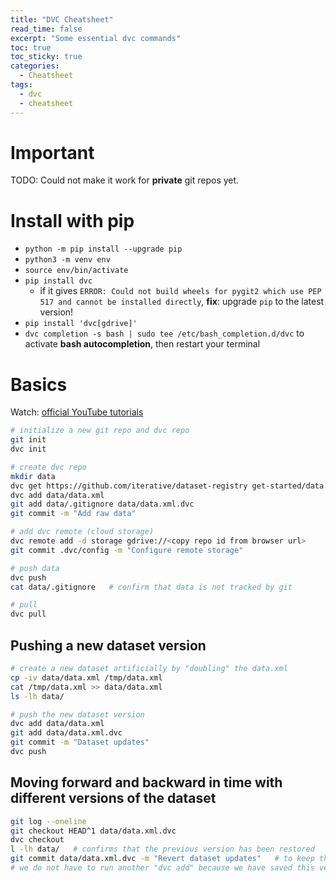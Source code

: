 ```yaml
---
title: "DVC Cheatsheet"
read_time: false
excerpt: "Some essential dvc commands"
toc: true
toc_sticky: true
categories:
  - Cheatsheet
tags:
  - dvc
  - cheatsheet
---
```



# Important

TODO: Could not make it work for **private** git repos yet.

# Install with pip

- `python -m pip install --upgrade pip`
- `python3 -m venv env`
- `source env/bin/activate`
- `pip install dvc` 
    - if it gives `ERROR: Could not build wheels for pygit2 which use PEP 517 and cannot be installed directly`, **fix**: upgrade `pip` to the latest version!
- `pip install 'dvc[gdrive]'`
- `dvc completion -s bash | sudo tee /etc/bash_completion.d/dvc` to activate **bash autocompletion**, then restart your terminal

# Basics

Watch: [official YouTube tutorials](https://www.youtube.com/watch?v=kLKBcPonMYw&list=PL7WG7YrwYcnDb0qdPl9-KEStsL-3oaEjg)

```bash
# initialize a new git repo and dvc repo
git init 
dvc init

# create dvc repo
mkdir data
dvc get https://github.com/iterative/dataset-registry get-started/data.xml -o data/data.xml
dvc add data/data.xml
git add data/.gitignore data/data.xml.dvc
git commit -m "Add raw data"

# add dvc remote (cloud storage)
dvc remote add -d storage gdrive://<copy repo id from browser url>
git commit .dvc/config -m "Configure remote storage"

# push data
dvc push
cat data/.gitignore   # confirm that data is not tracked by git

# pull
dvc pull
```

## Pushing a new dataset version

```bash
# create a new dataset artificially by "doubling" the data.xml
cp -iv data/data.xml /tmp/data.xml
cat /tmp/data.xml >> data/data.xml
ls -lh data/

# push the new dataset version
dvc add data/data.xml
git add data/data.xml.dvc 
git commit -m "Dataset updates"
dvc push
```

## Moving forward and backward in time with different versions of the dataset

```bash
git log --oneline
git checkout HEAD^1 data/data.xml.dvc
dvc checkout
l -lh data/   # confirms that the previous version has been restored
git commit data/data.xml.dvc -m "Revert dataset updates"   # to keep the changes
# we do not have to run another "dvc add" because we have saved this version of the dataset in the dvc repo already
```
